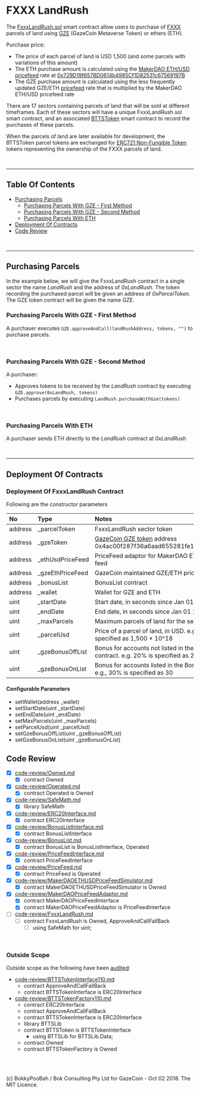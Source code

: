 # FXXX LandRush

The [FxxxLandRush.sol](contracts/FxxxLandRush.sol) smart contract allow users to purchase of [FXXX](https://www.fxxx.io/) parcels of land using [GZE](https://etherscan.io/token/0x4ac00f287f36a6aad655281fe1ca6798c9cb727b) (GazeCoin Metaverse Token) or ethers (ETH).

Purchase price:

* The price of each parcel of land is USD 1,500 (and some parcels with variations of this amount)
* The ETH purchase amount is calculated using the [MakerDAO ETH/USD pricefeed](https://makerdao.com/feeds/) rate at [0x729D19f657BD0614b4985Cf1D82531c67569197B](https://etherscan.io/address/0x729D19f657BD0614b4985Cf1D82531c67569197B#readContract)
* The GZE purchase amount is calculated using the less frequently updated GZE/ETH [pricefeed](contracts/PriceFeed.sol) rate that is multiplied by the MakerDAO ETH/USD pricefeed rate

There are 17 sectors containing parcels of land that will be sold at different timeframes. Each of these sectors will have a unique FxxxLandRush.sol smart contract, and an associated [BTTSToken](https://github.com/bokkypoobah/BokkyPooBahsTokenTeleportationServiceSmartContract) smart contract to record the purchases of these parcels.

When the parcels of land are later available for development, the BTTSToken parcel tokens are exchanged for [ERC721 Non-Fungible Token](https://github.com/ethereum/EIPs/blob/master/EIPS/eip-721.md) tokens representing the ownership of the FXXX parcels of land.

<br />

<hr />

## Table Of Contents

* [Purchasing Parcels](#purchasing-parcels)
  * [Purchasing Parcels With GZE - First Method](#purchasing-parcels-with-gze---first-method)
  * [Purchasing Parcels With GZE - Second Method](#purchasing-parcels-with-gze---second-method)
  * [Purchasing Parcels With ETH](#purchasing-parcels-with-eth)
* [Deployment Of Contracts](#deployment-of-contracts)
* [Code Review](#code-review)

<br />

<hr />

## Purchasing Parcels

In the example below, we will give the FxxxLandRush contract in a single sector the name *LandRush* and the address of *0xLandRush*. The token recording the purchased parcel will be given an address of *0xParcelToken*. The GZE token contract will be given the name *GZE*.

### Purchasing Parcels With GZE - First Method

A purchaser executes `GZE.approveAndCall(landRushAddress, tokens, "")` to purchase parcels.

<br />

### Purchasing Parcels With GZE - Second Method

A purchaser:

* Approves tokens to be received by the *LandRush* contract by executing `GZE.approve(0xLandRush, tokens)`
* Purchases parcels by executing `LandRush.purchaseWithGze(tokens)`

<br />

### Purchasing Parcels With ETH

A purchaser sends ETH directly to the *LandRush* contract at *0xLandRush*

<br />

<hr />

## Deployment Of Contracts

### Deployment Of FxxxLandRush Contract

Following are the constructor parameters

No      | Type             | Notes
:------ |:---------------- |:----
address | \_parcelToken     | FxxxLandRush sector token
address | \_gzeToken        | [GazeCoin GZE token](https://etherscan.io/token/0x4ac00f287f36a6aad655281fe1ca6798c9cb727b) address 0x4ac00f287f36a6aad655281fe1ca6798c9cb727b
address | \_ethUsdPriceFeed | PriceFeed adaptor for MakerDAO ETH/USD price feed
address | \_gzeEthPriceFeed | GazeCoin maintained GZE/ETH price feed
address | \_bonusList       | BonusList contract
address | \_wallet          | Wallet for GZE and ETH
uint    | \_startDate       | Start date, in seconds since Jan 01 1970
uint    | \_endDate         | End date, in seconds since Jan 01 1970
uint    | \_maxParcels      | Maximum parcels of land for the sector
uint    | \_parcelUsd       | Price of a parcel of land, in USD. e.g., USD 1,500 is specified as 1,500 * 10^18
uint    | \_gzeBonusOffList | Bonus for accounts not listed in the BonusList contract. e.g. 20% is specified as 20
uint    | \_gzeBonusOnList  | Bonus for accounts listed in the BonusList contract. e.g., 30% is specified as 30

#### Configurable Parameters

* setWallet(address \_wallet)
* setStartDate(uint \_startDate)
* setEndDate(uint \_endDate)
* setMaxParcels(uint \_maxParcels)
* setParcelUsd(uint \_parcelUsd)
* setGzeBonusOffList(uint \_gzeBonusOffList)
* setGzeBonusOnList(uint \_gzeBonusOnList)

## Code Review

* [x] [code-review/Owned.md](code-review/Owned.md)
  * [x] contract Owned
* [x] [code-review/Operated.md](code-review/Operated.md)
  * [x] contract Operated is Owned
* [x] [code-review/SafeMath.md](code-review/SafeMath.md)
  * [x] library SafeMath
* [x] [code-review/ERC20Interface.md](code-review/ERC20Interface.md)
  * [x] contract ERC20Interface
* [x] [code-review/BonusListInterface.md](code-review/BonusListInterface.md)
  * [x] contract BonusListInterface
* [x] [code-review/BonusList.md](code-review/BonusList.md)
  * [x] contract BonusList is BonusListInterface, Operated
* [x] [code-review/PriceFeedInterface.md](code-review/PriceFeedInterface.md)
  * [x] contract PriceFeedInterface
* [x] [code-review/PriceFeed.md](code-review/PriceFeed.md)
  * [x] contract PriceFeed is Operated
* [x] [code-review/MakerDAOETHUSDPriceFeedSimulator.md](code-review/MakerDAOETHUSDPriceFeedSimulator.md)
  * [x] contract MakerDAOETHUSDPriceFeedSimulator is Owned
* [x] [code-review/MakerDAOPriceFeedAdaptor.md](code-review/MakerDAOPriceFeedAdaptor.md)
  * [x] contract MakerDAOPriceFeedInterface
  * [x] contract MakerDAOPriceFeedAdaptor is PriceFeedInterface
* [ ] [code-review/FxxxLandRush.md](code-review/FxxxLandRush.md)
  * [ ] contract FxxxLandRush is Owned, ApproveAndCallFallBack
    * [ ] using SafeMath for uint;

<br />

### Outside Scope

Outside scope as the following have been [audited](https://github.com/bokkypoobah/BokkyPooBahsTokenTeleportationServiceSmartContract#history):

* [code-review/BTTSTokenInterface110.md](code-review/BTTSTokenInterface110.md)
  * contract ApproveAndCallFallBack
  * contract BTTSTokenInterface is ERC20Interface
* [code-review/BTTSTokenFactory110.md](code-review/BTTSTokenFactory110.md)
  * contract ERC20Interface
  * contract ApproveAndCallFallBack
  * contract BTTSTokenInterface is ERC20Interface
  * library BTTSLib
  * contract BTTSToken is BTTSTokenInterface
    * using BTTSLib for BTTSLib.Data;
  * contract Owned
  * contract BTTSTokenFactory is Owned

<br />

<br />

(c) BokkyPooBah / Bok Consulting Pty Ltd for GazeCoin - Oct 02 2018. The MIT Licence.
